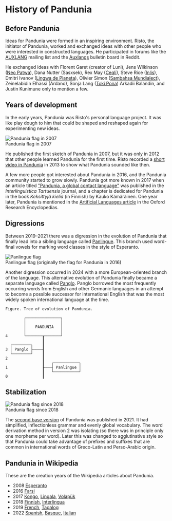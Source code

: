 # History of Pandunia

## Before Pandunia

Ideas for Pandunia were formed in an inspiring environment.
Risto, the initiator of Pandunia, worked and exchanged ideas with other people
who were interested in constructed languages.
He participated in forums like
the [AUXLANG](https://listserv.brown.edu/cgi-bin/wa?A0=AUXLANG) mailing list
and the [Auxlangs](https://www.reddit.com/r/auxlangs/) bulletin board in Reddit.

He exchanged ideas with
Florent Garet (creator of Luni),
Jens Wilkinson ([Neo Patwa](http://patwa.pbworks.com)),
Dana Nutter (Sasxsek),
Rex May ([Ceqli](http://ceqli.pbworks.com)),
Steve Rice ([Inlis](https://auxlanglab.blogspot.com)),
Dmitri Ivanov ([Lingwa de Planeta](http://www.lingwadeplaneta.info)),
Olivier Simon ([Sambahsa Mundialect](https://sambahsa.neocities.org/)),
Zeinelabidin Elhassi (Ardano),
Sonja Lang ([Toki Pona](https://tokipona.org/))
Arkadii Balandin,
and Justin Kunimune
only to mention a few.


## Years of development

In the early years, Pandunia was Risto's personal language project.
It was like play dough to him that could be shaped and reshaped again for experimenting new ideas.

![](http://www.pandunia.info/bandir/bandera2007.gif "Pandunia flag in 2007")  
Pandunia flag in 2007

He published the first sketch of Pandunia in 2007,
but it was only in 2012 that other people learned Pandunia for the first time.
Risto recorded a [short video in Pandunia](https://www.youtube.com/watch?v=yfkQrdyfLcQ) in 2013
to show what Pandunia sounded like then.

A few more people got interested about Pandunia in 2016,
and the Pandunia community started to grow slowly.
Pandunia got more known in 2017
when an article titled
["Pandunia, a global contact language"](https://dea.digar.ee/cgi-bin/dea?a=d&d=JVinterlinguisticatrt201705.2.5.2.4)
was published in the _Interlinguistica Tartuensis_ journal,
and a chapter is dedicated for Pandunia in the book *Keksittyjä kieliä* (in Finnish) by Kauko Kämäräinen.
One year later, Pandunia is mentioned in the
[Artificial Languages article](https://oxfordre.com/linguistics/view/10.1093/acrefore/9780199384655.001.0001/acrefore-9780199384655-e-11)
in the Oxford Research Encyclopedias.

## Digressions

Between 2019–2021 there was a digression in the evolution of Pandunia
that finally lead into a sibling language called [Panlingue](https://www.pandunia.info/panlingue/).
This branch used word-final vowels for marking word classes in the style of Esperanto.

![](http://www.pandunia.info/bandir/bandera2016.png "Panlingue flag")  
Panlingue flag (originally the flag for Pandunia in 2016)

Another digression occurred in 2024 with a more European-oriented branch of the language.
This alternative evolution of Pandunia finally became a separate language called [Panglo](https://www.pandunia.info/panglo/).
Panglo borrowed the most frequently occurring words from English and other Germanic languages
in an attempt to become a possible successor for international English
that was the most widely spoken international language at the time.

    Figure. Tree of evolution of Pandunia.
    
            ┌───────────────┐
            │               │
            │    PANDUNIA   │
            │               │
    4       └───────┰───────┘
                    ┃
      ┌────────┐    ┃
    3 │ Panglo ├────┨
      └────────┘    ┃
    2               ┃
                    ┃   ┌───────────┐
    1               ┠───┤ Panlingue │
                    ┃   └───────────┘
    0               ┃


## Stabilization

![](http://www.pandunia.info/grafe/bandera.png "Pandunia flag since 2018")  
Pandunia flag since 2018

The [second base version](https://github.com/barumau/pandunia/releases/tag/v2.0) of Pandunia
was published in 2021.
It had simplified, inflectionless grammar and evenly global vocabulary.
The word derivation method in version 2 was isolating (so there was in principle only one morpheme per word).
Later this was changed to agglutinative style so that Pandunia could take advantage of prefixes and suffixes
that are common in international words of Greco-Latin and Perso-Arabic origin.

## Pandunia in Wikipedia

These are the creation years of the Wikipedia articles about Pandunia.

- 2008 [Esperanto](https://eo.wikipedia.org/wiki/Pandunia)
- 2016 [Farsi](https://fa.wikipedia.org/wiki/%D9%BE%D8%A7%D9%86%D8%AF%D9%88%D9%86%DB%8C%D8%A7)
- 2017 [Kongo](https://kg.wikipedia.org/wiki/Pandunia),
       [Lingala](https://ln.wikipedia.org/wiki/Pandunia),
       [Volapük](https://vo.wikipedia.org/wiki/Pandunia)
- 2018 [Finnish](https://fi.wikipedia.org/wiki/Pandunia),
       [Interlingua](https://ia.wikipedia.org/wiki/Pandunia)
- 2019 [French](https://fr.wikipedia.org/wiki/Pandunia),
       [Tagalog](https://tl.wikipedia.org/wiki/Pandunia)
- 2022 [Spanish](https://es.wikipedia.org/wiki/Pandunia),
       [Basque](https://eu.wikipedia.org/wiki/Pandunia),
       [Italian](https://it.wikipedia.org/wiki/Pandunia)

